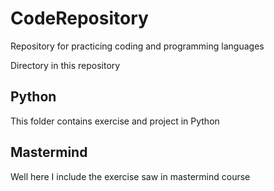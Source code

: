 # CodeRepository
Repository for practicing coding and programming languages

Directory in this repository
## Python
This folder contains exercise and project in Python 

## Mastermind
Well here I include the exercise saw in mastermind course
